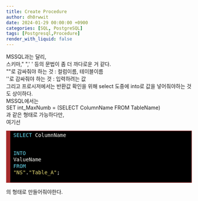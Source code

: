 ```yaml
---
title: Create Procedure
author: dh0rwwit
date: 2024-01-29 00:00:00 +0900
categories: [SQL, PostgreSQL]
tags: [Postgresql,Procedure]
render_with_liquid: false
---
```

MSSQL과는 달리, <br>
스키마,\" \",\' \' 등의 문법이 좀 더 까다로운 거 같다.
<br>
\"\"로 감싸줘야 하는 것 : 컬럼이름, 테이블이름 <br>
\'\'로 감싸줘야 하는 것 : 입력하려는 값 <br>
그리고 프로시저에서는 반환값 확인을 위해 select 도중에 into로 값을 넣어줘야하는 것도 상이하다.<br>
MSSQL에서는 <br>
SET int_MaxNumb = (SELECT ColumnName FROM TableName)<br>
과 같은 형태로 가능하다만, <br>
여기선 <br>

<!-- HTML generated using hilite.me --><div style="background: #272822; overflow:auto;width:auto;border:solid brown;background:black;border-width:.1em .1em .1em .8em;padding:.2em .6em;"><pre style="margin: 0; line-height: 125%"><span style="color: #66d9ef">SELECT</span> <span style="color: #f8f8f2">ColumnName</span>
<span style="color: #66d9ef">INTO</span> <span style="color: #f8f8f2">ValueName</span>
<span style="color: #66d9ef">FROM</span> <span style="color: #e6db74">&quot;NS&quot;</span><span style="color: #f8f8f2">.</span><span style="color: #e6db74">&quot;Table_A&quot;</span><span style="color: #f8f8f2">;</span>
</pre></div>

의 형태로 만들어줘야한다.
